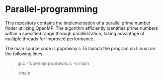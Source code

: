 # Parallel-programming
This repository contains the implementation of a parallel prime number finder utilizing OpenMP. The algorithm efficiently identifies prime numbers within a specified range through parallelization, taking advantage of multiple threads for improved performance.

The main source code is poprawny.c
To launch the program on Linux run the following lines:
> gcc -fopenmp poprawny.c -o main

> ./main 
